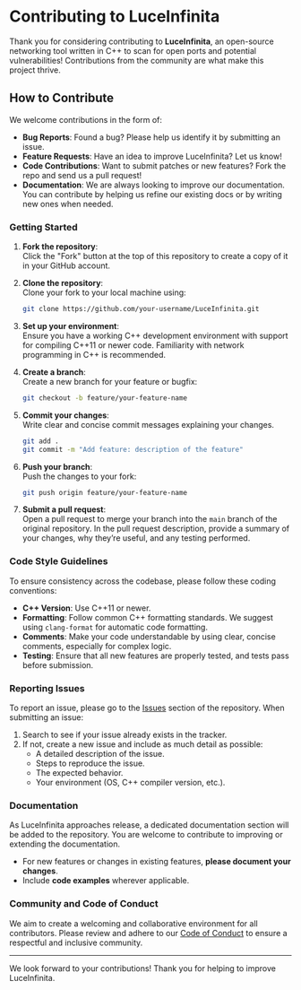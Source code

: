 # Contributing to LuceInfinita

Thank you for considering contributing to **LuceInfinita**, an open-source networking tool written in C++ to scan for open ports and potential vulnerabilities! Contributions from the community are what make this project thrive.

## How to Contribute

We welcome contributions in the form of:

- **Bug Reports**: Found a bug? Please help us identify it by submitting an issue.
- **Feature Requests**: Have an idea to improve LuceInfinita? Let us know!
- **Code Contributions**: Want to submit patches or new features? Fork the repo and send us a pull request!
- **Documentation**: We are always looking to improve our documentation. You can contribute by helping us refine our existing docs or by writing new ones when needed.

### Getting Started

1. **Fork the repository**:  
   Click the "Fork" button at the top of this repository to create a copy of it in your GitHub account.

2. **Clone the repository**:  
   Clone your fork to your local machine using:  
   ```bash
   git clone https://github.com/your-username/LuceInfinita.git
   ```

3. **Set up your environment**:  
   Ensure you have a working C++ development environment with support for compiling C++11 or newer code. Familiarity with network programming in C++ is recommended.

4. **Create a branch**:  
   Create a new branch for your feature or bugfix:  
   ```bash
   git checkout -b feature/your-feature-name
   ```

5. **Commit your changes**:  
   Write clear and concise commit messages explaining your changes.  
   ```bash
   git add .
   git commit -m "Add feature: description of the feature"
   ```

6. **Push your branch**:  
   Push the changes to your fork:  
   ```bash
   git push origin feature/your-feature-name
   ```

7. **Submit a pull request**:  
   Open a pull request to merge your branch into the `main` branch of the original repository. In the pull request description, provide a summary of your changes, why they’re useful, and any testing performed.

### Code Style Guidelines

To ensure consistency across the codebase, please follow these coding conventions:

- **C++ Version**: Use C++11 or newer.
- **Formatting**: Follow common C++ formatting standards. We suggest using `clang-format` for automatic code formatting.
- **Comments**: Make your code understandable by using clear, concise comments, especially for complex logic.
- **Testing**: Ensure that all new features are properly tested, and tests pass before submission.

### Reporting Issues

To report an issue, please go to the [Issues](https://github.com/your-username/LuceInfinita/issues) section of the repository. When submitting an issue:

1. Search to see if your issue already exists in the tracker.
2. If not, create a new issue and include as much detail as possible:
   - A detailed description of the issue.
   - Steps to reproduce the issue.
   - The expected behavior.
   - Your environment (OS, C++ compiler version, etc.).

### Documentation

As LuceInfinita approaches release, a dedicated documentation section will be added to the repository. You are welcome to contribute to improving or extending the documentation.

- For new features or changes in existing features, **please document your changes**.
- Include **code examples** wherever applicable.

### Community and Code of Conduct

We aim to create a welcoming and collaborative environment for all contributors. Please review and adhere to our [Code of Conduct](CODE_OF_CONDUCT.md) to ensure a respectful and inclusive community.

---

We look forward to your contributions! Thank you for helping to improve LuceInfinita.

